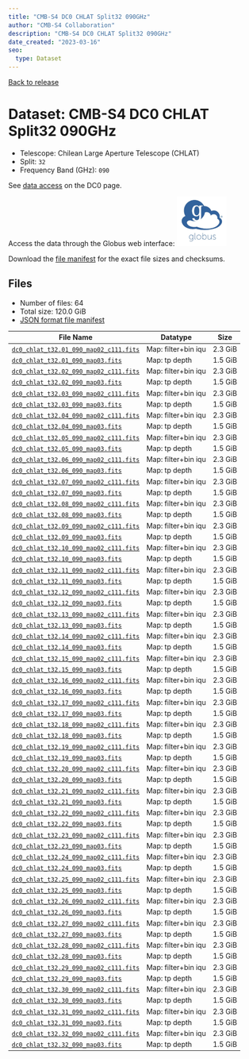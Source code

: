 ```yaml
---
title: "CMB-S4 DC0 CHLAT Split32 090GHz"
author: "CMB-S4 Collaboration"
description: "CMB-S4 DC0 CHLAT Split32 090GHz"
date_created: "2023-03-16"
seo:
  type: Dataset
---
```


[Back to release](./dc0.html#datasets)

# Dataset: CMB-S4 DC0 CHLAT Split32 090GHz

- Telescope: Chilean Large Aperture Telescope (CHLAT) 
- Split: `32`
- Frequency Band (GHz): `090`

See [data access](./dc0.html#data-access) on the DC0 page.

Access the data through the Globus web interface: [![Download via Globus](images/globus-logo.png)](https://app.globus.org/file-manager?origin_id=38f01147-f09e-483d-a552-3866669a846d&origin_path=%2Fdatareleases%2Fdc0%2Fmission%2Fchlat%2Fsplit32%2F090%2F)

Download the [file manifest](https://g-456d30.0ed28.75bc.data.globus.org/datareleases/dc0/mission/chlat/split32/090/manifest.json) for the exact file sizes and checksums.

## Files

- Number of files: 64
- Total size: 120.0 GiB
- [JSON format file manifest](https://g-456d30.0ed28.75bc.data.globus.org/datareleases/dc0/mission/chlat/split32/090/manifest.json)

|                                                                               File Name                                                                               |      Datatype       |  Size   |
| --------------------------------------------------------------------------------------------------------------------------------------------------------------------- | ------------------- | ------- |
| [`dc0_chlat_t32.01_090_map02_c111.fits`](https://g-456d30.0ed28.75bc.data.globus.org/datareleases/dc0/mission/chlat/split32/090/dc0_chlat_t32.01_090_map02_c111.fits) | Map: filter+bin iqu | 2.3 GiB |
| [`dc0_chlat_t32.01_090_map03.fits`](https://g-456d30.0ed28.75bc.data.globus.org/datareleases/dc0/mission/chlat/split32/090/dc0_chlat_t32.01_090_map03.fits)           | Map: tp depth       | 1.5 GiB |
| [`dc0_chlat_t32.02_090_map02_c111.fits`](https://g-456d30.0ed28.75bc.data.globus.org/datareleases/dc0/mission/chlat/split32/090/dc0_chlat_t32.02_090_map02_c111.fits) | Map: filter+bin iqu | 2.3 GiB |
| [`dc0_chlat_t32.02_090_map03.fits`](https://g-456d30.0ed28.75bc.data.globus.org/datareleases/dc0/mission/chlat/split32/090/dc0_chlat_t32.02_090_map03.fits)           | Map: tp depth       | 1.5 GiB |
| [`dc0_chlat_t32.03_090_map02_c111.fits`](https://g-456d30.0ed28.75bc.data.globus.org/datareleases/dc0/mission/chlat/split32/090/dc0_chlat_t32.03_090_map02_c111.fits) | Map: filter+bin iqu | 2.3 GiB |
| [`dc0_chlat_t32.03_090_map03.fits`](https://g-456d30.0ed28.75bc.data.globus.org/datareleases/dc0/mission/chlat/split32/090/dc0_chlat_t32.03_090_map03.fits)           | Map: tp depth       | 1.5 GiB |
| [`dc0_chlat_t32.04_090_map02_c111.fits`](https://g-456d30.0ed28.75bc.data.globus.org/datareleases/dc0/mission/chlat/split32/090/dc0_chlat_t32.04_090_map02_c111.fits) | Map: filter+bin iqu | 2.3 GiB |
| [`dc0_chlat_t32.04_090_map03.fits`](https://g-456d30.0ed28.75bc.data.globus.org/datareleases/dc0/mission/chlat/split32/090/dc0_chlat_t32.04_090_map03.fits)           | Map: tp depth       | 1.5 GiB |
| [`dc0_chlat_t32.05_090_map02_c111.fits`](https://g-456d30.0ed28.75bc.data.globus.org/datareleases/dc0/mission/chlat/split32/090/dc0_chlat_t32.05_090_map02_c111.fits) | Map: filter+bin iqu | 2.3 GiB |
| [`dc0_chlat_t32.05_090_map03.fits`](https://g-456d30.0ed28.75bc.data.globus.org/datareleases/dc0/mission/chlat/split32/090/dc0_chlat_t32.05_090_map03.fits)           | Map: tp depth       | 1.5 GiB |
| [`dc0_chlat_t32.06_090_map02_c111.fits`](https://g-456d30.0ed28.75bc.data.globus.org/datareleases/dc0/mission/chlat/split32/090/dc0_chlat_t32.06_090_map02_c111.fits) | Map: filter+bin iqu | 2.3 GiB |
| [`dc0_chlat_t32.06_090_map03.fits`](https://g-456d30.0ed28.75bc.data.globus.org/datareleases/dc0/mission/chlat/split32/090/dc0_chlat_t32.06_090_map03.fits)           | Map: tp depth       | 1.5 GiB |
| [`dc0_chlat_t32.07_090_map02_c111.fits`](https://g-456d30.0ed28.75bc.data.globus.org/datareleases/dc0/mission/chlat/split32/090/dc0_chlat_t32.07_090_map02_c111.fits) | Map: filter+bin iqu | 2.3 GiB |
| [`dc0_chlat_t32.07_090_map03.fits`](https://g-456d30.0ed28.75bc.data.globus.org/datareleases/dc0/mission/chlat/split32/090/dc0_chlat_t32.07_090_map03.fits)           | Map: tp depth       | 1.5 GiB |
| [`dc0_chlat_t32.08_090_map02_c111.fits`](https://g-456d30.0ed28.75bc.data.globus.org/datareleases/dc0/mission/chlat/split32/090/dc0_chlat_t32.08_090_map02_c111.fits) | Map: filter+bin iqu | 2.3 GiB |
| [`dc0_chlat_t32.08_090_map03.fits`](https://g-456d30.0ed28.75bc.data.globus.org/datareleases/dc0/mission/chlat/split32/090/dc0_chlat_t32.08_090_map03.fits)           | Map: tp depth       | 1.5 GiB |
| [`dc0_chlat_t32.09_090_map02_c111.fits`](https://g-456d30.0ed28.75bc.data.globus.org/datareleases/dc0/mission/chlat/split32/090/dc0_chlat_t32.09_090_map02_c111.fits) | Map: filter+bin iqu | 2.3 GiB |
| [`dc0_chlat_t32.09_090_map03.fits`](https://g-456d30.0ed28.75bc.data.globus.org/datareleases/dc0/mission/chlat/split32/090/dc0_chlat_t32.09_090_map03.fits)           | Map: tp depth       | 1.5 GiB |
| [`dc0_chlat_t32.10_090_map02_c111.fits`](https://g-456d30.0ed28.75bc.data.globus.org/datareleases/dc0/mission/chlat/split32/090/dc0_chlat_t32.10_090_map02_c111.fits) | Map: filter+bin iqu | 2.3 GiB |
| [`dc0_chlat_t32.10_090_map03.fits`](https://g-456d30.0ed28.75bc.data.globus.org/datareleases/dc0/mission/chlat/split32/090/dc0_chlat_t32.10_090_map03.fits)           | Map: tp depth       | 1.5 GiB |
| [`dc0_chlat_t32.11_090_map02_c111.fits`](https://g-456d30.0ed28.75bc.data.globus.org/datareleases/dc0/mission/chlat/split32/090/dc0_chlat_t32.11_090_map02_c111.fits) | Map: filter+bin iqu | 2.3 GiB |
| [`dc0_chlat_t32.11_090_map03.fits`](https://g-456d30.0ed28.75bc.data.globus.org/datareleases/dc0/mission/chlat/split32/090/dc0_chlat_t32.11_090_map03.fits)           | Map: tp depth       | 1.5 GiB |
| [`dc0_chlat_t32.12_090_map02_c111.fits`](https://g-456d30.0ed28.75bc.data.globus.org/datareleases/dc0/mission/chlat/split32/090/dc0_chlat_t32.12_090_map02_c111.fits) | Map: filter+bin iqu | 2.3 GiB |
| [`dc0_chlat_t32.12_090_map03.fits`](https://g-456d30.0ed28.75bc.data.globus.org/datareleases/dc0/mission/chlat/split32/090/dc0_chlat_t32.12_090_map03.fits)           | Map: tp depth       | 1.5 GiB |
| [`dc0_chlat_t32.13_090_map02_c111.fits`](https://g-456d30.0ed28.75bc.data.globus.org/datareleases/dc0/mission/chlat/split32/090/dc0_chlat_t32.13_090_map02_c111.fits) | Map: filter+bin iqu | 2.3 GiB |
| [`dc0_chlat_t32.13_090_map03.fits`](https://g-456d30.0ed28.75bc.data.globus.org/datareleases/dc0/mission/chlat/split32/090/dc0_chlat_t32.13_090_map03.fits)           | Map: tp depth       | 1.5 GiB |
| [`dc0_chlat_t32.14_090_map02_c111.fits`](https://g-456d30.0ed28.75bc.data.globus.org/datareleases/dc0/mission/chlat/split32/090/dc0_chlat_t32.14_090_map02_c111.fits) | Map: filter+bin iqu | 2.3 GiB |
| [`dc0_chlat_t32.14_090_map03.fits`](https://g-456d30.0ed28.75bc.data.globus.org/datareleases/dc0/mission/chlat/split32/090/dc0_chlat_t32.14_090_map03.fits)           | Map: tp depth       | 1.5 GiB |
| [`dc0_chlat_t32.15_090_map02_c111.fits`](https://g-456d30.0ed28.75bc.data.globus.org/datareleases/dc0/mission/chlat/split32/090/dc0_chlat_t32.15_090_map02_c111.fits) | Map: filter+bin iqu | 2.3 GiB |
| [`dc0_chlat_t32.15_090_map03.fits`](https://g-456d30.0ed28.75bc.data.globus.org/datareleases/dc0/mission/chlat/split32/090/dc0_chlat_t32.15_090_map03.fits)           | Map: tp depth       | 1.5 GiB |
| [`dc0_chlat_t32.16_090_map02_c111.fits`](https://g-456d30.0ed28.75bc.data.globus.org/datareleases/dc0/mission/chlat/split32/090/dc0_chlat_t32.16_090_map02_c111.fits) | Map: filter+bin iqu | 2.3 GiB |
| [`dc0_chlat_t32.16_090_map03.fits`](https://g-456d30.0ed28.75bc.data.globus.org/datareleases/dc0/mission/chlat/split32/090/dc0_chlat_t32.16_090_map03.fits)           | Map: tp depth       | 1.5 GiB |
| [`dc0_chlat_t32.17_090_map02_c111.fits`](https://g-456d30.0ed28.75bc.data.globus.org/datareleases/dc0/mission/chlat/split32/090/dc0_chlat_t32.17_090_map02_c111.fits) | Map: filter+bin iqu | 2.3 GiB |
| [`dc0_chlat_t32.17_090_map03.fits`](https://g-456d30.0ed28.75bc.data.globus.org/datareleases/dc0/mission/chlat/split32/090/dc0_chlat_t32.17_090_map03.fits)           | Map: tp depth       | 1.5 GiB |
| [`dc0_chlat_t32.18_090_map02_c111.fits`](https://g-456d30.0ed28.75bc.data.globus.org/datareleases/dc0/mission/chlat/split32/090/dc0_chlat_t32.18_090_map02_c111.fits) | Map: filter+bin iqu | 2.3 GiB |
| [`dc0_chlat_t32.18_090_map03.fits`](https://g-456d30.0ed28.75bc.data.globus.org/datareleases/dc0/mission/chlat/split32/090/dc0_chlat_t32.18_090_map03.fits)           | Map: tp depth       | 1.5 GiB |
| [`dc0_chlat_t32.19_090_map02_c111.fits`](https://g-456d30.0ed28.75bc.data.globus.org/datareleases/dc0/mission/chlat/split32/090/dc0_chlat_t32.19_090_map02_c111.fits) | Map: filter+bin iqu | 2.3 GiB |
| [`dc0_chlat_t32.19_090_map03.fits`](https://g-456d30.0ed28.75bc.data.globus.org/datareleases/dc0/mission/chlat/split32/090/dc0_chlat_t32.19_090_map03.fits)           | Map: tp depth       | 1.5 GiB |
| [`dc0_chlat_t32.20_090_map02_c111.fits`](https://g-456d30.0ed28.75bc.data.globus.org/datareleases/dc0/mission/chlat/split32/090/dc0_chlat_t32.20_090_map02_c111.fits) | Map: filter+bin iqu | 2.3 GiB |
| [`dc0_chlat_t32.20_090_map03.fits`](https://g-456d30.0ed28.75bc.data.globus.org/datareleases/dc0/mission/chlat/split32/090/dc0_chlat_t32.20_090_map03.fits)           | Map: tp depth       | 1.5 GiB |
| [`dc0_chlat_t32.21_090_map02_c111.fits`](https://g-456d30.0ed28.75bc.data.globus.org/datareleases/dc0/mission/chlat/split32/090/dc0_chlat_t32.21_090_map02_c111.fits) | Map: filter+bin iqu | 2.3 GiB |
| [`dc0_chlat_t32.21_090_map03.fits`](https://g-456d30.0ed28.75bc.data.globus.org/datareleases/dc0/mission/chlat/split32/090/dc0_chlat_t32.21_090_map03.fits)           | Map: tp depth       | 1.5 GiB |
| [`dc0_chlat_t32.22_090_map02_c111.fits`](https://g-456d30.0ed28.75bc.data.globus.org/datareleases/dc0/mission/chlat/split32/090/dc0_chlat_t32.22_090_map02_c111.fits) | Map: filter+bin iqu | 2.3 GiB |
| [`dc0_chlat_t32.22_090_map03.fits`](https://g-456d30.0ed28.75bc.data.globus.org/datareleases/dc0/mission/chlat/split32/090/dc0_chlat_t32.22_090_map03.fits)           | Map: tp depth       | 1.5 GiB |
| [`dc0_chlat_t32.23_090_map02_c111.fits`](https://g-456d30.0ed28.75bc.data.globus.org/datareleases/dc0/mission/chlat/split32/090/dc0_chlat_t32.23_090_map02_c111.fits) | Map: filter+bin iqu | 2.3 GiB |
| [`dc0_chlat_t32.23_090_map03.fits`](https://g-456d30.0ed28.75bc.data.globus.org/datareleases/dc0/mission/chlat/split32/090/dc0_chlat_t32.23_090_map03.fits)           | Map: tp depth       | 1.5 GiB |
| [`dc0_chlat_t32.24_090_map02_c111.fits`](https://g-456d30.0ed28.75bc.data.globus.org/datareleases/dc0/mission/chlat/split32/090/dc0_chlat_t32.24_090_map02_c111.fits) | Map: filter+bin iqu | 2.3 GiB |
| [`dc0_chlat_t32.24_090_map03.fits`](https://g-456d30.0ed28.75bc.data.globus.org/datareleases/dc0/mission/chlat/split32/090/dc0_chlat_t32.24_090_map03.fits)           | Map: tp depth       | 1.5 GiB |
| [`dc0_chlat_t32.25_090_map02_c111.fits`](https://g-456d30.0ed28.75bc.data.globus.org/datareleases/dc0/mission/chlat/split32/090/dc0_chlat_t32.25_090_map02_c111.fits) | Map: filter+bin iqu | 2.3 GiB |
| [`dc0_chlat_t32.25_090_map03.fits`](https://g-456d30.0ed28.75bc.data.globus.org/datareleases/dc0/mission/chlat/split32/090/dc0_chlat_t32.25_090_map03.fits)           | Map: tp depth       | 1.5 GiB |
| [`dc0_chlat_t32.26_090_map02_c111.fits`](https://g-456d30.0ed28.75bc.data.globus.org/datareleases/dc0/mission/chlat/split32/090/dc0_chlat_t32.26_090_map02_c111.fits) | Map: filter+bin iqu | 2.3 GiB |
| [`dc0_chlat_t32.26_090_map03.fits`](https://g-456d30.0ed28.75bc.data.globus.org/datareleases/dc0/mission/chlat/split32/090/dc0_chlat_t32.26_090_map03.fits)           | Map: tp depth       | 1.5 GiB |
| [`dc0_chlat_t32.27_090_map02_c111.fits`](https://g-456d30.0ed28.75bc.data.globus.org/datareleases/dc0/mission/chlat/split32/090/dc0_chlat_t32.27_090_map02_c111.fits) | Map: filter+bin iqu | 2.3 GiB |
| [`dc0_chlat_t32.27_090_map03.fits`](https://g-456d30.0ed28.75bc.data.globus.org/datareleases/dc0/mission/chlat/split32/090/dc0_chlat_t32.27_090_map03.fits)           | Map: tp depth       | 1.5 GiB |
| [`dc0_chlat_t32.28_090_map02_c111.fits`](https://g-456d30.0ed28.75bc.data.globus.org/datareleases/dc0/mission/chlat/split32/090/dc0_chlat_t32.28_090_map02_c111.fits) | Map: filter+bin iqu | 2.3 GiB |
| [`dc0_chlat_t32.28_090_map03.fits`](https://g-456d30.0ed28.75bc.data.globus.org/datareleases/dc0/mission/chlat/split32/090/dc0_chlat_t32.28_090_map03.fits)           | Map: tp depth       | 1.5 GiB |
| [`dc0_chlat_t32.29_090_map02_c111.fits`](https://g-456d30.0ed28.75bc.data.globus.org/datareleases/dc0/mission/chlat/split32/090/dc0_chlat_t32.29_090_map02_c111.fits) | Map: filter+bin iqu | 2.3 GiB |
| [`dc0_chlat_t32.29_090_map03.fits`](https://g-456d30.0ed28.75bc.data.globus.org/datareleases/dc0/mission/chlat/split32/090/dc0_chlat_t32.29_090_map03.fits)           | Map: tp depth       | 1.5 GiB |
| [`dc0_chlat_t32.30_090_map02_c111.fits`](https://g-456d30.0ed28.75bc.data.globus.org/datareleases/dc0/mission/chlat/split32/090/dc0_chlat_t32.30_090_map02_c111.fits) | Map: filter+bin iqu | 2.3 GiB |
| [`dc0_chlat_t32.30_090_map03.fits`](https://g-456d30.0ed28.75bc.data.globus.org/datareleases/dc0/mission/chlat/split32/090/dc0_chlat_t32.30_090_map03.fits)           | Map: tp depth       | 1.5 GiB |
| [`dc0_chlat_t32.31_090_map02_c111.fits`](https://g-456d30.0ed28.75bc.data.globus.org/datareleases/dc0/mission/chlat/split32/090/dc0_chlat_t32.31_090_map02_c111.fits) | Map: filter+bin iqu | 2.3 GiB |
| [`dc0_chlat_t32.31_090_map03.fits`](https://g-456d30.0ed28.75bc.data.globus.org/datareleases/dc0/mission/chlat/split32/090/dc0_chlat_t32.31_090_map03.fits)           | Map: tp depth       | 1.5 GiB |
| [`dc0_chlat_t32.32_090_map02_c111.fits`](https://g-456d30.0ed28.75bc.data.globus.org/datareleases/dc0/mission/chlat/split32/090/dc0_chlat_t32.32_090_map02_c111.fits) | Map: filter+bin iqu | 2.3 GiB |
| [`dc0_chlat_t32.32_090_map03.fits`](https://g-456d30.0ed28.75bc.data.globus.org/datareleases/dc0/mission/chlat/split32/090/dc0_chlat_t32.32_090_map03.fits)           | Map: tp depth       | 1.5 GiB |
